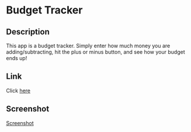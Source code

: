 # Budget Tracker

## Description
This app is a budget tracker. Simply enter how much money you are adding/subtracting, hit the plus or minus button, and see how your budget ends up!

## Link
Click [here](https://hlkbudgettracker.herokuapp.com)

## Screenshot
[Screenshot](/public/assets/images/screenshot.png)
